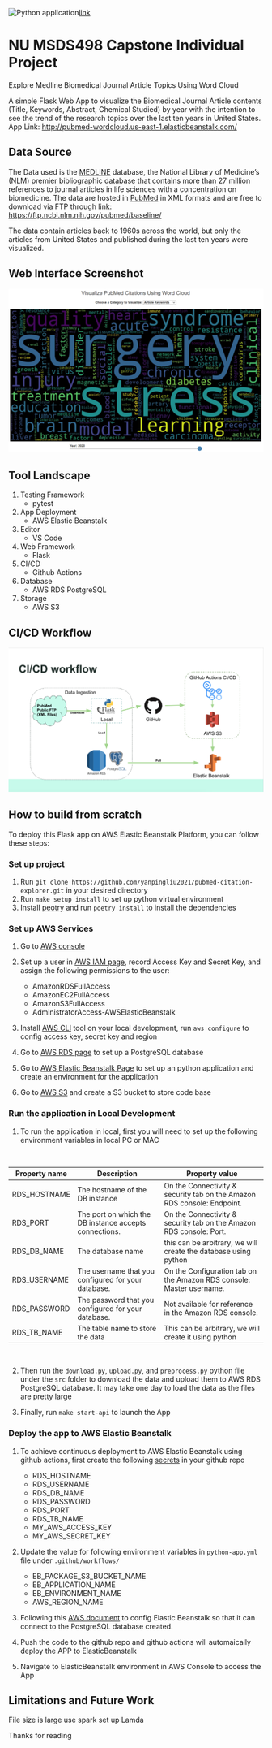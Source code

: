 
![Python application](https://github.com/yanpingliu2021/pubmed-citation-explorer/actions/workflows/python-app.yml/badge.svg)[link](<https://github.com/yanpingliu2021/pubmed-citation-explorer/actions/workflows/python-app.yml>)

# NU MSDS498 Capstone Individual Project

Explore Medline Biomedical Journal Article Topics Using Word Cloud

A simple Flask Web App to visualize the Biomedical Journal Article contents (Title, Keywords, Abstract, Chemical Studied) by year with the intention to see the trend of the research topics over the last ten years in United States.
App Link: <http://pubmed-wordcloud.us-east-1.elasticbeanstalk.com/>
</br>

## Data Source

The Data used is the [MEDLINE](<https://www.nlm.nih.gov/medline/medline_overview.html>) database, the National Library of Medicine’s (NLM) premier bibliographic database that contains more than 27 million references to journal articles in life sciences with a concentration on biomedicine. The data are hosted in [PubMed](<https://pubmed.ncbi.nlm.nih.gov/>) in XML formats and are free to download via FTP through link: <https://ftp.ncbi.nlm.nih.gov/pubmed/baseline/>

The data contain articles back to 1960s across the world, but only the articles from United States and published during the last ten years were visualized.
</br>

## Web Interface Screenshot

![alt text](https://github.com/yanpingliu2021/pubmed-citation-explorer/blob/master/app-interface.PNG?raw=true)
</br>

## Tool Landscape

1. Testing Framework
   * pytest
2. App Deployment
   * AWS Elastic Beanstalk
3. Editor
   * VS Code
4. Web Framework
   * Flask
5. CI/CD
   * Github Actions
6. Database
   * AWS RDS PostgreSQL
7. Storage
   * AWS S3

## CI/CD Workflow

![alt text](https://github.com/yanpingliu2021/pubmed-citation-explorer/blob/master/Workflow.PNG?raw=true)
</br>

## How to build from scratch

To deploy this Flask app on AWS Elastic Beanstalk Platform, you can follow these steps:

### Set up project

1. Run ```git clone https://github.com/yanpingliu2021/pubmed-citation-explorer.git``` in your desired directory </br>
2. Run ```make setup install``` to set up python virtual environment</br>
3. Install [peotry](https://python-poetry.org/docs/#installation) and run ```poetry install``` to install the dependencies</br>

### Set up AWS Services

1. Go to [AWS console](https://console.aws.amazon.com/) </br>
2. Set up a user in [AWS IAM page](https://console.aws.amazon.com/iam), record Access Key and Secret Key, and assign the following permissions to the user:  </br>

   * AmazonRDSFullAccess
   * AmazonEC2FullAccess
   * AmazonS3FullAccess
   * AdministratorAccess-AWSElasticBeanstalk

3. Install [AWS CLI](https://docs.aws.amazon.com/cli/latest/userguide/install-cliv2.html) tool on your local development, run ```aws configure``` to config access key, secret key and region </br>
4. Go to [AWS RDS page](https://console.aws.amazon.com/rds) to set up a PostgreSQL database</br>
5. Go to [AWS Elastic Beanstalk Page](https://console.aws.amazon.com/elasticbeanstalk) to set up an python application and create an environment for the application</br>
6. Go to [AWS S3](https://s3.console.aws.amazon.com/s3) and create a S3 bucket to store code base

### Run the application in Local Development

1. To run the application in local, first you will need to set up the following environment variables in local PC or MAC
</br>

Property name|Description|Property value
-------------|-----------|--------------
RDS_HOSTNAME|The hostname of the DB instance|On the Connectivity & security tab on the Amazon RDS console: Endpoint.
RDS_PORT|The port on which the DB instance accepts connections.|On the Connectivity & security tab on the Amazon RDS console: Port.
RDS_DB_NAME|The database name|this can be arbitrary, we will create the database using python
RDS_USERNAME|The username that you configured for your database.|On the Configuration tab on the Amazon RDS console: Master username.
RDS_PASSWORD|The password that you configured for your database.|Not available for reference in the Amazon RDS console.
RDS_TB_NAME|The table name to store the data|This can be arbitrary, we will create it using python

</br>

2. Then run the ```download.py```, ```upload.py```, and ```preprocess.py``` python file under the ```src``` folder to download the data and upload them to AWS RDS PostgreSQL database. It may take one day to load the data as the files are pretty large

3. Finally, run ```make start-api``` to launch the App

### Deploy the app to AWS Elastic Beanstalk

1. To achieve continuous deployment to AWS Elastic Beanstalk using github actions,
first create the following [secrets](https://docs.github.com/en/actions/reference/encrypted-secrets) in your github repo

   * RDS_HOSTNAME
   * RDS_USERNAME
   * RDS_DB_NAME
   * RDS_PASSWORD
   * RDS_PORT
   * RDS_TB_NAME
   * MY_AWS_ACCESS_KEY
   * MY_AWS_SECRET_KEY

2. Update the value for following environment variables in ```python-app.yml``` file under ```.github/workflows/```

   * EB_PACKAGE_S3_BUCKET_NAME
   * EB_APPLICATION_NAME
   * EB_ENVIRONMENT_NAME
   * AWS_REGION_NAME

3. Following this [AWS document](https://docs.aws.amazon.com/elasticbeanstalk/latest/dg/rds-external-defaultvpc.html) to config Elastic Beanstalk so that it can connect to the PostgreSQL database created.

4. Push the code to the github repo and github actions will automaically deploy the APP to ElasticBeanstalk

5. Navigate to ElasticBeanstalk environment in AWS Console to access the App

## Limitations and Future Work

File size is large
use spark
set up Lamda

Thanks for reading
